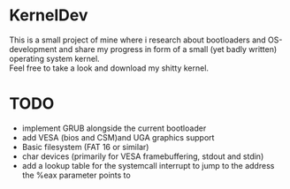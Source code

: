 # KernelDev
This is a small project of mine where i research about bootloaders and OS-development and share my progress in form of a small (yet badly written) operating system kernel.<br>
Feel free to take a look and download my shitty kernel.

# TODO
- implement GRUB alongside the current bootloader
- add VESA (bios and CSM)and UGA graphics support
- Basic filesystem (FAT 16 or similar)
- char devices (primarily for VESA framebuffering, stdout and stdin)
- add a lookup table for the systemcall interrupt to jump to the address the %eax parameter points to

